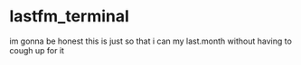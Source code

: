 # lastfm_terminal

im gonna be honest this is just so that i can my last.month without having to cough up for it
